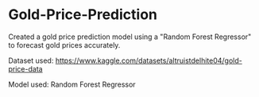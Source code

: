 # Gold-Price-Prediction
Created a gold price prediction model using a "Random Forest Regressor" to forecast gold prices accurately.

Dataset used: https://www.kaggle.com/datasets/altruistdelhite04/gold-price-data

Model used: Random Forest Regressor

